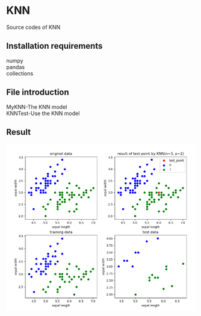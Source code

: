 # KNN
Source codes of KNN

## Installation requirements
numpy<br>
pandas<br>
collections

## File introduction
MyKNN-The KNN model<br>
KNNTest-Use the KNN model

## Result
![Result](https://github.com/SJTUSky/Image/blob/master/KNN_1.png)
